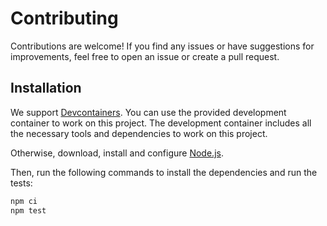 # Contributing

Contributions are welcome! If you find any issues or have suggestions for improvements, feel free to open an issue or create a pull request.

## Installation

We support [Devcontainers](https://containers.dev/). You can use the provided development container to work on this project. The development container includes all the necessary tools and dependencies to work on this project.

Otherwise, download, install and configure [Node.js](https://nodejs.org/en/download/).

Then, run the following commands to install the dependencies and run the tests:

```bash
npm ci
npm test
```
